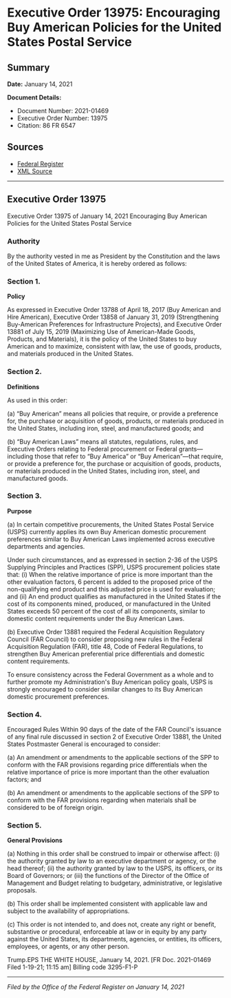 # Executive Order 13975: Encouraging Buy American Policies for the United States Postal Service

## Summary

**Date:** January 14, 2021

**Document Details:**
- Document Number: 2021-01469
- Executive Order Number: 13975
- Citation: 86 FR 6547

## Sources
- [Federal Register](https://www.federalregister.gov/documents/2021/01/21/2021-01469/encouraging-buy-american-policies-for-the-united-states-postal-service)
- [XML Source](https://www.federalregister.gov/documents/full_text/xml/2021/01/21/2021-01469.xml)

---

## Executive Order 13975

Executive Order 13975 of January 14, 2021
Encouraging Buy American Policies for the United States Postal Service
### Authority

By the authority vested in me as President by the Constitution and the laws of the United States of America, it is hereby ordered as follows:
### Section 1.

**Policy**

As expressed in Executive Order 13788 of April 18, 2017 (Buy American and Hire American), Executive Order 13858 of January 31, 2019 (Strengthening Buy-American Preferences for Infrastructure Projects), and Executive Order 13881 of July 15, 2019 (Maximizing Use of American-Made Goods, Products, and Materials), it is the policy of the United States to buy American and to maximize, consistent with law, the use of goods, products, and materials produced in the United States.
### Section 2.

**Definitions**

As used in this order:

(a) “Buy American” means all policies that require, or provide a preference for, the purchase or acquisition of goods, products, or materials produced in the United States, including iron, steel, and manufactured goods; and

(b) “Buy American Laws” means all statutes, regulations, rules, and Executive Orders relating to Federal procurement or Federal grants—including those that refer to “Buy America” or “Buy American”—that require, or provide a preference for, the purchase or acquisition of goods, products, or materials produced in the United States, including iron, steel, and manufactured goods.
### Section 3.

**Purpose**

(a) In certain competitive procurements, the United States Postal Service (USPS) currently applies its own Buy American domestic procurement preferences similar to Buy American Laws implemented across executive departments and agencies.

Under such circumstances, and as expressed in section 2-36 of the USPS Supplying Principles and Practices (SPP), USPS procurement policies state that:
    (i) When the relative importance of price is more important than the other evaluation factors, 6 percent is added to the proposed price of the non-qualifying end product and this adjusted price is used for evaluation; and
    (ii) An end product qualifies as manufactured in the United States if the cost of its components mined, produced, or manufactured in the United States exceeds 50 percent of the cost of all its components, similar to domestic content requirements under the Buy American Laws.

(b) Executive Order 13881 required the Federal Acquisition Regulatory Council (FAR Council) to consider proposing new rules in the Federal Acquisition Regulation (FAR), title 48, Code of Federal Regulations, to strengthen Buy American preferential price differentials and domestic content requirements.

To ensure consistency across the Federal Government as a whole and to further promote my Administration's Buy American policy goals, USPS is strongly encouraged to consider similar changes to its Buy American domestic procurement preferences.
### Section 4.

Encouraged Rules
Within 90 days of the date of the FAR Council's issuance of any final rule discussed in section 2 of Executive Order 13881, the United States Postmaster General is encouraged to consider:

(a) An amendment or amendments to the applicable sections of the SPP to conform with the FAR provisions regarding price differentials when the 
relative importance of price is more important than the other evaluation factors; and

(b) An amendment or amendments to the applicable sections of the SPP to conform with the FAR provisions regarding when materials shall be considered to be of foreign origin.
### Section 5.

**General Provisions**

(a) Nothing in this order shall be construed to impair or otherwise affect:
    (i) the authority granted by law to an executive department or agency, or the head thereof;
    (ii) the authority granted by law to the USPS, its officers, or its Board of Governors; or
    (iii) the functions of the Director of the Office of Management and Budget relating to budgetary, administrative, or legislative proposals.

(b) This order shall be implemented consistent with applicable law and subject to the availability of appropriations.

(c) This order is not intended to, and does not, create any right or benefit, substantive or procedural, enforceable at law or in equity by any party against the United States, its departments, agencies, or entities, its officers, employees, or agents, or any other person.

Trump.EPS
THE WHITE HOUSE,
January 14, 2021.
[FR Doc. 2021-01469 
Filed 1-19-21; 11:15 am]
Billing code 3295-F1-P

---

*Filed by the Office of the Federal Register on January 14, 2021*

